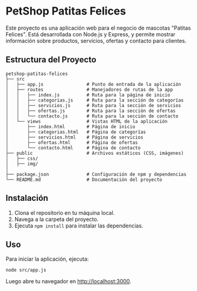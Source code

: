 # PetShop Patitas Felices

Este proyecto es una aplicación web para el negocio de mascotas "Patitas Felices". Está desarrollada con Node.js y Express, y permite mostrar información sobre productos, servicios, ofertas y contacto para clientes.

## Estructura del Proyecto

```
petshop-patitas-felices
├── src
│   ├── app.js                # Punto de entrada de la aplicación
│   ├── routes                # Manejadores de rutas de la app
│   │   ├── index.js          # Ruta para la página de inicio
│   │   ├── categorias.js     # Ruta para la sección de categorías
│   │   ├── servicios.js      # Ruta para la sección de servicios
│   │   ├── ofertas.js        # Ruta para la sección de ofertas
│   │   └── contacto.js       # Ruta para la sección de contacto
│   └── views                 # Vistas HTML de la aplicación
│       ├── index.html        # Página de inicio
│       ├── categorias.html   # Página de categorías
│       ├── servicios.html    # Página de servicios
│       ├── ofertas.html      # Página de ofertas
│       └── contacto.html     # Página de contacto
├── public                    # Archivos estáticos (CSS, imágenes)
│   ├── css/
│   ├── img/
│   
├── package.json              # Configuración de npm y dependencias
└── README.md                 # Documentación del proyecto
```

## Instalación

1. Clona el repositorio en tu máquina local.
2. Navega a la carpeta del proyecto.
3. Ejecuta `npm install` para instalar las dependencias.

## Uso

Para iniciar la aplicación, ejecuta:

```
node src/app.js
```

Luego abre tu navegador en [http://localhost:3000](http://localhost:3000).